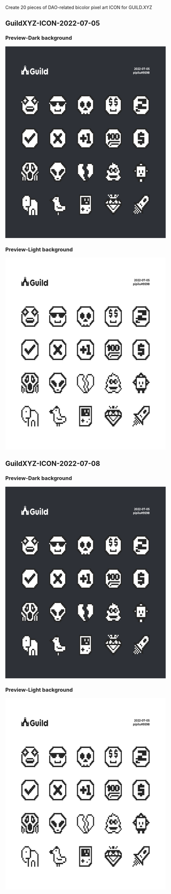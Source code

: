 Create 20 pieces of DAO-related bicolor pixel art ICON for GUILD.XYZ

## GuildXYZ-ICON-2022-07-05

### Preview-Dark background
<img src="https://raw.githubusercontent.com/0xpipilu/GuildXYZ-ICON/main-0705/guildxyz-icon-0705/guildxyz-icon-bgdark-0705.png" width="600" height="600" alt="guild.xyz"/><br/>

### Preview-Light background
<img src="https://raw.githubusercontent.com/0xpipilu/GuildXYZ-ICON/main-0705/guildxyz-icon-0705/guildxyz-icon-bglight-0705.png" width="600" height="600" alt="guild.xyz"/><br/>

## GuildXYZ-ICON-2022-07-08

### Preview-Dark background
<img src="https://raw.githubusercontent.com/0xpipilu/GuildXYZ-ICON/main-0705/guildxyz-icon-0705/guildxyz-icon-bgdark-0705.png" width="600" height="600" alt="guild.xyz"/><br/>

### Preview-Light background
<img src="https://raw.githubusercontent.com/0xpipilu/GuildXYZ-ICON/main-0705/guildxyz-icon-0705/guildxyz-icon-bglight-0705.png" width="600" height="600" alt="guild.xyz"/><br/>

